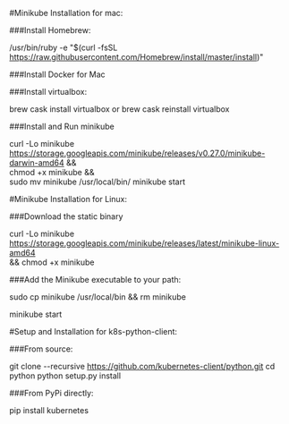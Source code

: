 #Minikube Installation for mac:

###Install Homebrew:

/usr/bin/ruby -e "$(curl -fsSL https://raw.githubusercontent.com/Homebrew/install/master/install)"

###Install Docker for Mac

###Install virtualbox:

brew cask install virtualbox
or
brew cask reinstall virtualbox

###Install and Run minikube

curl -Lo minikube https://storage.googleapis.com/minikube/releases/v0.27.0/minikube-darwin-amd64 &&\
      chmod +x minikube &&\
      sudo mv minikube /usr/local/bin/
minikube start

#Minikube Installation for Linux:

###Download the static binary

curl -Lo minikube https://storage.googleapis.com/minikube/releases/latest/minikube-linux-amd64 \
  && chmod +x minikube

###Add the Minikube executable to your path:

sudo cp minikube /usr/local/bin && rm minikube

minikube start




#Setup and Installation for k8s-python-client:

###From source:

git clone --recursive https://github.com/kubernetes-client/python.git
cd python
python setup.py install

###From PyPi directly:

pip install kubernetes
